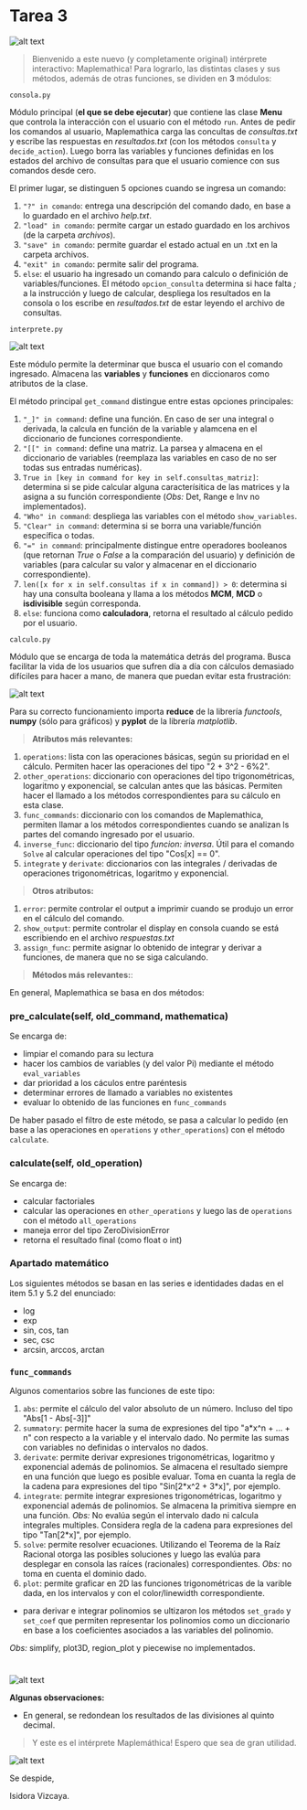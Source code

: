 # Tarea 3
![alt text](http://67.media.tumblr.com/30835bf9e8d809a6f944a921a80a650c/tumblr_inline_o0eoxv67QK1tbe472_500.gif "MAPLEMATHICA")
> Bienvenido a este nuevo (y completamente original) intérprete interactivo: Maplemathica!
> Para lograrlo, las distintas clases y sus métodos, además de otras funciones, se dividen en **3** módulos:

```
consola.py
```
Módulo principal (**el que se debe ejecutar**) que contiene las clase **Menu** que controla la interacción con el usuario con el método `run`.
Antes de pedir los comandos al usuario, Maplemathica carga las concultas de *consultas.txt* y escribe las respuestas en *resultados.txt* 
(con los métodos `consulta` y `decide_action`).
Luego borra las variables y funciones definidas en los estados del archivo de consultas para que el usuario comience con sus comandos desde cero.

El primer lugar, se distinguen 5 opciones cuando se ingresa un comando:

1. `"?" in comando`: entrega una descripción del comando dado, en base a lo guardado en el archivo *help.txt*.
2. `"load" in comando`: permite cargar un estado guardado en los archivos (de la carpeta *archivos*).
3. `"save" in comando`: permite guardar el estado actual en un .txt en la carpeta archivos.
4. `"exit" in comando`: permite salir del programa.
5. `else`: el usuario ha ingresado un comando para calculo o definición de variables/funciones. El método `opcion_consulta` determina si hace
falta *;* a la instrucción y luego de calcular, despliega los resultados en la consola o los escribe en *resultados.txt* de estar leyendo el 
archivo de consultas.

```
interprete.py
```
![alt text](https://media.giphy.com/media/AXorq76Tg3Vte/giphy.gif "MAPLEMATHICA")

Este módulo permite la determinar que busca el usuario con el comando ingresado. Almacena las **variables** y **funciones** en diccionaros como atributos de la clase.

El método principal `get_command` distingue entre estas opciones principales:

1. `"_]" in command`: define una función. En caso de ser una integral o derivada, la calcula en función de la variable y alamcena en el diccionario de funciones correspondiente.
2. `"[[" in command`: define una matriz. La parsea y almacena en el diccionario de variables (reemplaza las variables en caso de no ser todas sus entradas numéricas).
3. `True in [key in command for key in self.consultas_matriz]`: determina si se pide calcular alguna caracterísitica de las matrices y la asigna a su función correspondiente (*Obs:* Det, Range e Inv no implementados).
4. `"Who" in command`: despliega las variables con el método `show_variables`.
5. `"Clear" in command`: determina si se borra una variable/función específica o todas.
6. `"=" in command`: principalmente distingue entre operadores booleanos (que retornan *True* o *False* a la comparación del usuario) y definición de variables (para calcular su valor y almacenar en el diccionario correspondiente).
7. `len([x for x in self.consultas if x in command]) > 0`: determina si hay una consulta booleana y llama a los métodos **MCM**, **MCD** o **isdivisible** según corresponda.
8. `else`: funciona como **calculadora**, retorna el resultado al cálculo pedido por el usuario.

```
calculo.py
```
Módulo que se encarga de toda la matemática detrás del programa. Busca facilitar la vida de los usuarios que sufren día a día con cálculos demasiado difíciles para hacer a mano, de manera que puedan evitar esta frustración:

![alt text](https://media.giphy.com/media/PW24kUmUv3vlm/giphy.gif "Casi como mi frustracion haciendo esta tarea...")

Para su correcto funcionamiento importa **reduce** de la librería *functools*, **numpy** (sólo para gráficos) y **pyplot** de la librería *matplotlib*.

> **Atributos más relevantes:**

1. `operations`: lista con las operaciones básicas, según su prioridad en el cálculo. Permiten hacer las operaciones del tipo "2 + 3^2 - 6%2".
2. `other_operations`: diccionario con operaciones del tipo trigonométricas, logaritmo y exponencial, se calculan antes que las básicas. Permiten hacer el llamado a los métodos correspondientes para su cálculo en esta clase.
3. `func_commands`: diccionario con los comandos de Maplemathica, permiten llamar a los métodos correspondientes cuando se analizan ls partes del comando ingresado por el usuario.
4. `inverse_func`: diccionario del tipo *funcion: inversa*. Útil para el comando `Solve` al calcular operaciones del tipo "Cos[x] == 0".
5. `integrate` y `derivate`: diccionarios con las integrales / derivadas de operaciones trigonométricas, logaritmo y exponencial.

> **Otros atributos:**

1. `error`: permite controlar el output a imprimir cuando se produjo un error en el cálculo del comando.
2. `show_output`: permite controlar el display en consola cuando se está escribiendo en el archivo *respuestas.txt*
3. `assign_func`: permite asignar lo obtenido de integrar y derivar a funciones, de manera que no se siga calculando.

> **Métodos más relevantes:**:

En general, Maplemathica se basa en dos métodos:

### pre_calculate(self, old_command, mathematica)
Se encarga de:

* limpiar el comando para su lectura
* hacer los cambios de variables (y del valor Pi) mediante el método `eval_variables`
* dar prioridad a los cáculos entre paréntesis
* determinar errores de llamado a variables no existentes
* evaluar lo obtenido de las funciones en `func_commands`

De haber pasado el filtro de este método, se pasa a calcular lo pedido (en base a las operaciones en `operations` y `other_operations`) con el método `calculate`.

### calculate(self, old_operation)
Se encarga de:

* calcular factoriales
* calcular las operaciones en `other_operations` y luego las de `operations` con el método `all_operations`
* maneja error del tipo ZeroDivisionError
* retorna el resultado final (como float o int)

### Apartado matemático

Los siguientes métodos se basan en las series e identidades dadas en el item 5.1 y 5.2 del enunciado:

* log
* exp
* sin, cos, tan
* sec, csc
* arcsin, arccos, arctan

### `func_commands`

Algunos comentarios sobre las funciones de este tipo:

1. `abs`: permite el cálculo del valor absoluto de un número. Incluso del tipo "Abs[1 - Abs[-3]]"
2. `summatory`: permite hacer la suma de expresiones del tipo "a\*x^n + ... + n" con respecto a la variable y el intervalo dado. No permite las sumas con variables no definidas o intervalos no dados.
3. `derivate`: permite derivar expresiones trigonométricas, logaritmo y exponencial además de polinomios. Se almacena el resultado siempre en una función que luego es posible evaluar. Toma en cuanta la regla de la cadena para expresiones del tipo "Sin[2\*x^2 + 3\*x]", por ejemplo.
4. `integrate`: permite integrar expresiones trigonométricas, logaritmo y exponencial además de polinomios. Se almacena la primitiva siempre en una función. *Obs:* No evalúa según el intervalo dado ni calcula integrales multiples. Considera regla de la cadena para expresiones del tipo "Tan[2\*x]", por ejemplo.
5. `solve`: permite resolver ecuaciones. Utilizando el Teorema de la Raíz Racional otorga las posibles soluciones y luego las evalúa para desplegar en consola las raíces (racionales) correspondientes. *Obs:* no toma en cuenta el dominio dado.
6. `plot`: permite graficar en 2D las funciones trigonométricas de la varible dada, en los intervalos y con el color/linewidth correspondiente.

* para derivar e integrar polinomios se ultizaron los métodos `set_grado` y `set_coef` que permiten representar los polinomios como un diccionario en base a los coeficientes asociados a las variables del polinomio.

*Obs:* simplify, plot3D, region_plot y piecewise no implementados.

#
![alt text](https://media.giphy.com/media/9JjnmOwXxOmLC/giphy.gif "Algo más?")

**Algunas observaciones:**

* En general, se redondean los resultados de las divisiones al quinto decimal.



> Y este es el intérprete Maplemáthica! Espero que sea de gran utilidad.

![alt text](https://media.giphy.com/media/k1bSa7EHfYHh6/giphy.gif "Like a Bob")

Se despide,

Isidora Vizcaya.
